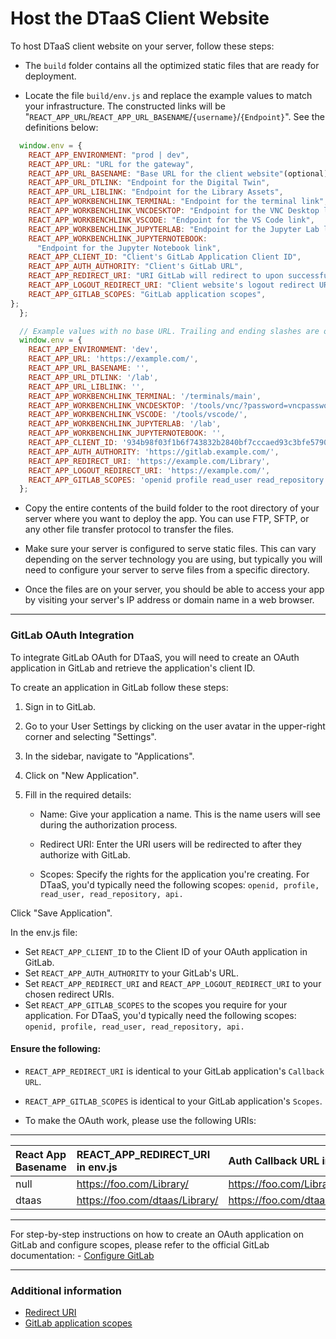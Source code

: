 # Host the DTaaS Client Website

To host DTaaS client website on your server, follow these steps:

- The `build` folder contains all the optimized static files that are ready for deployment.

- Locate the file `build/env.js` and replace the example values to match your infrastructure. The constructed links will be "`REACT_APP_URL`/`REACT_APP_URL_BASENAME`/`{username}`/`{Endpoint}`". See the definitions below:

```js
  window.env = {
    REACT_APP_ENVIRONMENT: "prod | dev",
    REACT_APP_URL: "URL for the gateway",
    REACT_APP_URL_BASENAME: "Base URL for the client website"(optional),
    REACT_APP_URL_DTLINK: "Endpoint for the Digital Twin",
    REACT_APP_URL_LIBLINK: "Endpoint for the Library Assets",
    REACT_APP_WORKBENCHLINK_TERMINAL: "Endpoint for the terminal link",
    REACT_APP_WORKBENCHLINK_VNCDESKTOP: "Endpoint for the VNC Desktop link",
    REACT_APP_WORKBENCHLINK_VSCODE: "Endpoint for the VS Code link",
    REACT_APP_WORKBENCHLINK_JUPYTERLAB: "Endpoint for the Jupyter Lab link",
    REACT_APP_WORKBENCHLINK_JUPYTERNOTEBOOK:
      "Endpoint for the Jupyter Notebook link",
    REACT_APP_CLIENT_ID: "Client's GitLab Application Client ID", 
    REACT_APP_AUTH_AUTHORITY: "Client's GitLab URL",
    REACT_APP_REDIRECT_URI: "URI GitLab will redirect to upon successful sign in",
    REACT_APP_LOGOUT_REDIRECT_URI: "Client website's logout redirect URI",
    REACT_APP_GITLAB_SCOPES: "GitLab application scopes",
};
  };

  // Example values with no base URL. Trailing and ending slashes are optional.
  window.env = {
    REACT_APP_ENVIRONMENT: 'dev',
    REACT_APP_URL: 'https://example.com/',
    REACT_APP_URL_BASENAME: '',
    REACT_APP_URL_DTLINK: '/lab',
    REACT_APP_URL_LIBLINK: '',
    REACT_APP_WORKBENCHLINK_TERMINAL: '/terminals/main',
    REACT_APP_WORKBENCHLINK_VNCDESKTOP: '/tools/vnc/?password=vncpassword',
    REACT_APP_WORKBENCHLINK_VSCODE: '/tools/vscode/',
    REACT_APP_WORKBENCHLINK_JUPYTERLAB: '/lab',
    REACT_APP_WORKBENCHLINK_JUPYTERNOTEBOOK: '',
    REACT_APP_CLIENT_ID: '934b98f03f1b6f743832b2840bf7cccaed93c3bfe579093dd0942a433691ccc0',
    REACT_APP_AUTH_AUTHORITY: 'https://gitlab.example.com/',
    REACT_APP_REDIRECT_URI: 'https://example.com/Library',
    REACT_APP_LOGOUT_REDIRECT_URI: 'https://example.com/',
    REACT_APP_GITLAB_SCOPES: 'openid profile read_user read_repository api',
  };
  ```

- Copy the entire contents of the build folder to the root directory of your server where you want to deploy the app. You can use FTP, SFTP, or any other file transfer protocol to transfer the files.

- Make sure your server is configured to serve static files. This can vary depending on the server technology you are using, but typically you will need to configure your server to serve files from a specific directory.

- Once the files are on your server, you should be able to access your app by visiting your server's IP address or domain name in a web browser.

---
### GitLab OAuth Integration

To integrate GitLab OAuth for DTaaS, you will need to create an OAuth application in GitLab and retrieve the application's client ID.

To create an application in GitLab follow these steps:

1. Sign in to GitLab.

2. Go to your User Settings by clicking on the user avatar in the upper-right corner and selecting "Settings".

3. In the sidebar, navigate to "Applications".

4. Click on "New Application".

5. Fill in the required details: 
    - Name: Give your application a name. This is the name users will see during the authorization process.

    - Redirect URI: Enter the URI users will be redirected to after they authorize with GitLab.

    - Scopes: Specify the rights for the application you're creating. For DTaaS, you'd typically need the following scopes: `openid, profile, read_user, read_repository, api.`

Click "Save Application".

In the env.js file:

- Set `REACT_APP_CLIENT_ID` to the Client ID of your OAuth application in GitLab.
- Set `REACT_APP_AUTH_AUTHORITY` to your GitLab's URL.
- Set `REACT_APP_REDIRECT_URI` and `REACT_APP_LOGOUT_REDIRECT_URI` to your chosen redirect URIs.
- Set `REACT_APP_GITLAB_SCOPES` to the scopes you require for your application. For DTaaS, you'd typically need the following scopes: `openid, profile, read_user, read_repository, api.`

#### Ensure the following:

- `REACT_APP_REDIRECT_URI` is identical to your GitLab application's `Callback URL`.
- `REACT_APP_GITLAB_SCOPES` is identical to your GitLab application's `Scopes`.

- To make the OAuth work, please use the following URIs:
---
|React App Basename|REACT_APP_REDIRECT_URI in env.js|Auth Callback URL in Gitlab|
|:---	|:---	|:---	|
|null|https://foo.com/Library/|https://foo.com/Library|
|dtaas|https://foo.com/dtaas/Library/|https://foo.com/dtaas/Library|

---

For step-by-step instructions on how to create an OAuth application on GitLab and configure scopes, please refer to the official GitLab documentation: - [Configure GitLab](https://docs.gitlab.com/ee/integration/oauth_provider.html)

---

### Additional information

- [Redirect URI](https://www.oauth.com/oauth2-servers/redirect-uris/)
- [GitLab application scopes](https://docs.gitlab.com/ee/integration/oauth_provider.html#view-all-authorized-applications)


